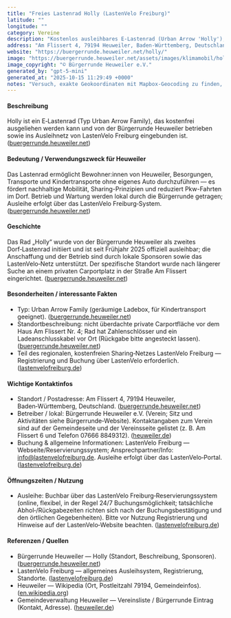 ```yaml
---
title: "Freies Lastenrad Holly (LastenVelo Freiburg)"
latitude: ""
longitude: ""
category: Vereine
description: "Kostenlos ausleihbares E-Lastenrad (Urban Arrow 'Holly'), betrieben von der Bürgerrunde Heuweiler und eingebunden im Ausleihnetz von LastenVelo Freiburg."
address: "Am Flissert 4, 79194 Heuweiler, Baden-Württemberg, Deutschland"
website: "https://buergerrunde.heuweiler.net/holly/"
image: "https://buergerrunde.heuweiler.net/assets/images/klimamobil/holly1.jpg"
image_copyright: "© Bürgerrunde Heuweiler e.V."
generated_by: "gpt-5-mini"
generated_at: "2025-10-15 11:29:49 +0000"
notes: "Versuch, exakte Geokoordinaten mit Mapbox-Geocoding zu finden, brachte kein genaues Treffer für 'Am Flissert 4' (Mapbox reverse-geocoding lieferte nahe Adressen); daher wurden Latitude/Longitude-Felder leer gelassen. Quellen: Bürgerrunde Heuweiler (Holly-Seite), LastenVelo Freiburg, Wikipedia Heuweiler, Gemeindeverwaltung Heuweiler."
---
```


#### Beschreibung
Holly ist ein E‑Lastenrad (Typ Urban Arrow Family), das kostenfrei ausgeliehen werden kann und von der Bürgerrunde Heuweiler betrieben sowie ins Ausleihnetz von LastenVelo Freiburg eingebunden ist. ([buergerrunde.heuweiler.net](https://buergerrunde.heuweiler.net/holly/))

#### Bedeutung / Verwendungszweck für Heuweiler
Das Lastenrad ermöglicht Bewohner:innen von Heuweiler, Besorgungen, Transporte und Kindertransporte ohne eigenes Auto durchzuführen — es fördert nachhaltige Mobilität, Sharing-Prinzipien und reduziert Pkw-Fahrten im Dorf. Betrieb und Wartung werden lokal durch die Bürgerrunde getragen; Ausleihe erfolgt über das LastenVelo Freiburg‑System. ([buergerrunde.heuweiler.net](https://buergerrunde.heuweiler.net/holly/))

#### Geschichte
Das Rad „Holly“ wurde von der Bürgerrunde Heuweiler als zweites Dorf‑Lastenrad initiiert und ist seit Frühjahr 2025 offiziell ausleihbar; die Anschaffung und der Betrieb sind durch lokale Sponsoren sowie das LastenVelo‑Netz unterstützt. Der spezifische Standort wurde nach längerer Suche an einem privaten Carportplatz in der Straße Am Flissert eingerichtet. ([buergerrunde.heuweiler.net](https://buergerrunde.heuweiler.net/holly/))

#### Besonderheiten / interessante Fakten
- Typ: Urban Arrow Family (geräumige Ladebox, für Kindertransport geeignet). ([buergerrunde.heuweiler.net](https://buergerrunde.heuweiler.net/holly/))  
- Standortbeschreibung: nicht überdachte private Carportfläche vor dem Haus Am Flissert Nr. 4; Rad hat Zahlenschlösser und ein Ladeanschlusskabel vor Ort (Rückgabe bitte angesteckt lassen). ([buergerrunde.heuweiler.net](https://buergerrunde.heuweiler.net/holly/))  
- Teil des regionalen, kostenfreien Sharing‑Netzes LastenVelo Freiburg — Registrierung und Buchung über LastenVelo erforderlich. ([lastenvelofreiburg.de](https://www.lastenvelofreiburg.de/))

#### Wichtige Kontaktinfos
- Standort / Postadresse: Am Flissert 4, 79194 Heuweiler, Baden‑Württemberg, Deutschland. ([buergerrunde.heuweiler.net](https://buergerrunde.heuweiler.net/holly/))  
- Betreiber / lokal: Bürgerrunde Heuweiler e.V. (Verein; Sitz und Aktivitäten siehe Bürgerrunde‑Website). Kontaktangaben zum Verein sind auf der Gemeindeseite und der Vereinsseite gelistet (z. B. Am Flissert 6 und Telefon 07666 8849312). ([heuweiler.de](https://www.heuweiler.de/leben-wohnen/vereinsliste?utm_source=openai))  
- Buchung & allgemeine Informationen: LastenVelo Freiburg — Webseite/Reservierungssystem; Ansprechpartner/Info: info@lastenvelofreiburg.de. Ausleihe erfolgt über das LastenVelo‑Portal. ([lastenvelofreiburg.de](https://www.lastenvelofreiburg.de/))

#### Öffnungszeiten / Nutzung
- Ausleihe: Buchbar über das LastenVelo Freiburg‑Reservierungssystem (online, flexibel, in der Regel 24/7 Buchungsmöglichkeit; tatsächliche Abhol‑/Rückgabezeiten richten sich nach der Buchungsbestätigung und den örtlichen Gegebenheiten). Bitte vor Nutzung Registrierung und Hinweise auf der LastenVelo‑Website beachten. ([lastenvelofreiburg.de](https://www.lastenvelofreiburg.de/))

#### Referenzen / Quellen
- Bürgerrunde Heuweiler — Holly (Standort, Beschreibung, Sponsoren). ([buergerrunde.heuweiler.net](https://buergerrunde.heuweiler.net/holly/))  
- LastenVelo Freiburg — allgemeines Ausleihsystem, Registrierung, Standorte. ([lastenvelofreiburg.de](https://www.lastenvelofreiburg.de/))  
- Heuweiler — Wikipedia (Ort, Postleitzahl 79194, Gemeindeinfos). ([en.wikipedia.org](https://en.wikipedia.org/wiki/Heuweiler?utm_source=openai))  
- Gemeindeverwaltung Heuweiler — Vereinsliste / Bürgerrunde Eintrag (Kontakt, Adresse). ([heuweiler.de](https://www.heuweiler.de/leben-wohnen/vereinsliste?utm_source=openai))

<!-- Ende des Eintrags -->